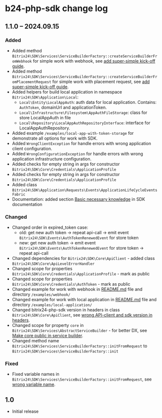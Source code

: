 # b24-php-sdk change log

<!--
## Unreleased
### Added
### Changed
### Deprecated
### Removed
### Fixed
### Security
-->

## 1.1.0 – 2024.09.15

### Added

- Added method `Bitrix24\SDK\Services\ServiceBuilderFactory::createServiceBuilderFromWebhook` for simple work with
  webhook, see [add super-simple kick-off guide](https://github.com/bitrix24/b24phpsdk/issues/17).
- Added method `Bitrix24\SDK\Services\ServiceBuilderFactory::createServiceBuilderFromPlacementRequest` for simple work
  with placement request, see [add super-simple kick-off guide](https://github.com/bitrix24/b24phpsdk/issues/17).
- Added helpers for build local application in namespace `Bitrix24\SDK\Application\Local`:
  - `Local\Entity\LocalAppAuth`: auth data for local application. Contains: `AuthToken`, domainUrl and applicationToken.
  - `Local\Infrastructure\Filesystem\AppAuthFileStorage`: class for store LocalAppAuth in file
  - `Local\Repository\LocalAppAuthRepositoryInterface`: interface for LocalAppAuthRepository.
- Added example `/examples/local-app-with-token-storage` for demonstrate all options for work with SDK. 
- Added `WrongClientException` for handle errors with wrong application client configuration. 
- Added `WrongConfigurationException` for handle errors with wrong application infrastructure configuration. 
- Added checks for empty string in args for constructor `Bitrix24\SDK\Core\Credentials\ApplicationProfile`
- Added checks for empty string in args for constructor `Bitrix24\SDK\Core\Credentials\ApplicationProfile`
- Added class `Bitrix24\SDK\Application\Requests\Events\ApplicationLifeCycleEventsFabric`
- Documentation: added section [Basic necessary knowledge](docs/EN/documentation.md) in SDK documentation

### Changed
- Changed order in expired_token case: 
  - old: get new auth token → repeat api-call → emit event `Bitrix24\SDK\Events\AuthTokenRenewedEvent` for store token
  - new: get new auth token → emit event `Bitrix24\SDK\Events\AuthTokenRenewedEvent` for store token → repeat api-call
- Changed dependencies for `Bitrix24\SDK\Core\ApiClient` - added class `Bitrix24\SDK\Core\ApiLevelErrorHandler`
- Changed scope for properties `Bitrix24\SDK\Core\Credentials\ApplicationProfile` - mark as public
- Changed scope for properties `Bitrix24\SDK\Core\Credentials\AuthToken` - mark as public
- Changed example for work with webhook in [README.md](README.md) file and directory `/examples/webhook/`
- Changed example for work with local application in [README.md](README.md) file and directory
  `/examples/local-application/`
- Changed bitrix24-php-sdk version in headers in class `Bitrix24\SDK\Core\ApiClient`,
  see [wrong API-client and sdk version in headers](https://github.com/bitrix24/b24phpsdk/issues/13).
- Changed scope for property `core` in `Bitrix24\SDK\Services\AbstractServiceBuilder` - for better DX,
  see [Make core public in service builder](https://github.com/bitrix24/b24phpsdk/issues/26).
- Changed method name `Bitrix24\SDK\Services\ServiceBuilderFactory::initFromRequest` to `Bitrix24\SDK\Services\ServiceBuilderFactory::init`
### Fixed

- Fixed variable names in `Bitrix24\SDK\Services\ServiceBuilderFactory::initFromRequest`,
  see [wrong variable name](https://github.com/bitrix24/b24phpsdk/issues/30).

<!--
### Deprecated

### Removed



### Security
-->

## 1.0

* Initial release